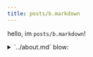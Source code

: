 ```yaml
---
title: posts/b.markdown
---
```


hello, im `posts/b.markdown`!

<details><summary>`../about.md` blow:</summary>

: ->
@../about.md@

</details>



